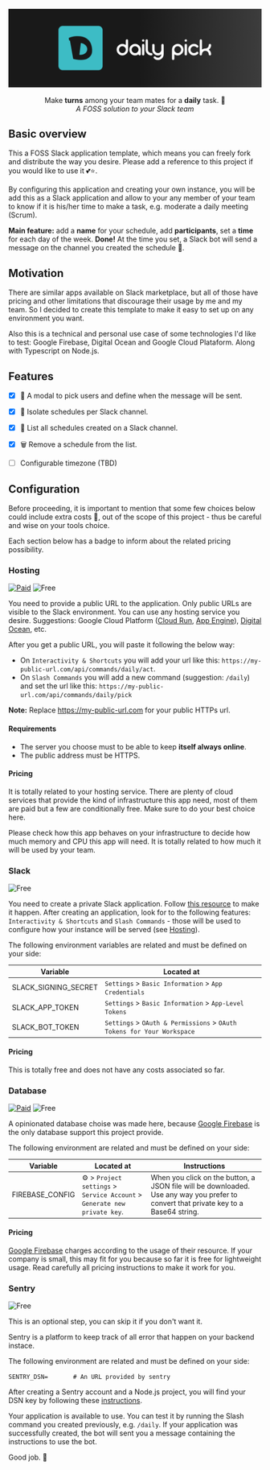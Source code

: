 ![The Well App](docs/assets/thumbnail.png)

<div align="center">

Make **turns** among your team mates for a **daily** task. 🚀  
*A FOSS solution to your Slack team*

</div>

## Basic overview

This a FOSS Slack application template, which means you can freely fork and distribute the way you desire. Please add a reference to this project if you would like to use it 💕:star:.

By configuring this application and creating your own instance, you will be add this as a Slack application and allow to your any member of your team to know if it is his/her time to make a task, e.g. moderate a daily meeting (Scrum).

**Main feature:** add a **name** for your schedule, add **participants**, set a **time** for each day of the week. **Done!** At the time you set, a Slack bot will send a message on the channel you created the schedule 📅.

## Motivation 

There are similar apps available on Slack marketplace, but all of those have pricing and other limitations that discourage their usage by me and my team. So I decided to create this template to make it easy to set up on any environment you want.

Also this is a technical and personal use case of some technologies I'd like to test: Google Firebase, Digital Ocean and Google Cloud Plataform. Along with Typescript on Node.js.

## Features

- [x] 📅 A modal to pick users and define when the message will be sent.
- [x] 📣 Isolate schedules per Slack channel.
- [x] 👀 List all schedules created on a Slack channel.
- [x] 🗑 Remove a schedule from the list.
- [ ] Configurable timezone (TBD)


## Configuration

Before proceeding, it is important to mention that some few choices below could include extra costs 💸, out of the scope of this project - thus be careful and wise on your tools choice. 

Each section below has a badge to inform about the related pricing possibility.

### Hosting

[![Paid](https://img.shields.io/static/v1?label=&message=Paid&color=red)](https://)
![Free](https://img.shields.io/static/v1?label=&message=Free&color=2ea44f)

You need to provide a public URL to the application. Only public URLs are visible to the Slack environment. You can use any hosting service you desire. Suggestions: Google Cloud Platform ([Cloud Run](https://cloud.google.com/run/), [App Engine](https://cloud.google.com/appengine/)), [Digital Ocean](https://www.digitalocean.com/products/app-platform/), etc.

After you get a public URL, you will paste it following the below way:
- On `Interactivity & Shortcuts` you will add your url like this: `https://my-public-url.com/api/commands/daily/act`.
- On `Slash Commands` you will add a new command (suggestion: `/daily`) and set the url like this: `https://my-public-url.com/api/commands/daily/pick`

**Note:** Replace https://my-public-url.com for your public HTTPs url.

#### Requirements
- The server you choose must to be able to keep **itself always online**.
- The public address must be HTTPS.

#### Pricing

It is totally related to your hosting service. There are plenty of cloud services that provide the kind of infrastructure this app need, most of them are paid but a few are conditionally free. Make sure to do your best choice here.

Please check how this app behaves on your infrastructure to decide how much memory and CPU this app will need. It is totally related to how much it will be used by your team.

### Slack

![Free](https://img.shields.io/static/v1?label=&message=Free&color=2ea44f)

You need to create a private Slack application. Follow [this resource](https://api.slack.com/apps?new_app=1) to make it happen. After creating an application, look for to the following features: `Interactivity & Shortcuts` and `Slash Commands` - those will be used to configure how your instance will be served (see [Hosting](#Hosting)).

The following environment variables are related and must be defined on your side:

| Variable | Located at |
| -- | -- |
| SLACK_SIGNING_SECRET | `Settings` > `Basic Information` > `App Credentials` |
| SLACK_APP_TOKEN | `Settings` > `Basic Information` > `App-Level Tokens` |
| SLACK_BOT_TOKEN | `Settings` > `OAuth & Permissions` > `OAuth Tokens for Your Workspace` |


#### Pricing

This is totally free and does not have any costs associated so far.

### Database

[![Paid](https://img.shields.io/static/v1?label=&message=Paid&color=red)](https://)
![Free](https://img.shields.io/static/v1?label=&message=Free&color=2ea44f)

A opinionated database choise was made here, because [Google Firebase](https://firebase.google.com/) is the only database support this project provide.

The following environment are related and must be defined on your side:

| Variable | Located at | Instructions |
| -- | -- | -- |
| FIREBASE_CONFIG | ⚙ > `Project settings` > `Service Account` > `Generate new private key`. | When you click on the button, a JSON file will be downloaded. Use any way you prefer to convert that private key to a Base64 string.

#### Pricing

 [Google Firebase](https://firebase.google.com/) charges according to the usage of their resource. If your company is small, this may fit for you because so far it is free for lightweight usage. Read carefully all pricing instructions to make it work for you.

### Sentry

![Free](https://img.shields.io/static/v1?label=&message=Free&color=2ea44f)

This is an optional step, you can skip it if you don't want it. 

Sentry is a platform to keep track of all error that happen on your backend instace.

The following environment are related and must be defined on your side:

```properties
SENTRY_DSN=       # An URL provided by sentry 
```

After creating a Sentry account and a Node.js project, you will find your DSN key by following these [instructions](https://docs.sentry.io/product/sentry-basics/dsn-explainer/#dsn-utilization).

Your application is available to use. You can test it by running the Slash command you created previously, e.g. `/daily`. If your application was successfully created, the bot will sent you a message containing the instructions to use the bot. 

Good job. 🚀 
